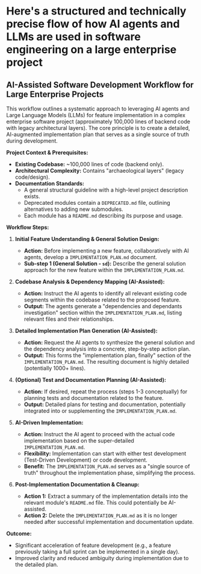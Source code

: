 # Here's a structured and technically precise flow of how AI agents and LLMs are used in software engineering on a large enterprise project

## AI-Assisted Software Development Workflow for Large Enterprise Projects

This workflow outlines a systematic approach to leveraging AI agents and Large Language Models (LLMs) for feature implementation in a complex enterprise software project (approximately 100,000 lines of backend code with legacy architectural layers). The core principle is to create a detailed, AI-augmented implementation plan that serves as a single source of truth during development.

**Project Context & Prerequisites:**

* **Existing Codebase:** ~100,000 lines of code (backend only).
* **Architectural Complexity:** Contains "archaeological layers" (legacy code/design).
* **Documentation Standards:**
    * A general structural guideline with a high-level project description exists.
    * Deprecated modules contain a `DEPRECATED.md` file, outlining alternatives to adding new submodules.
    * Each module has a `README.md` describing its purpose and usage.

**Workflow Steps:**

1.  **Initial Feature Understanding & General Solution Design:**
    * **Action:** Before implementing a new feature, collaboratively with AI agents, develop a `IMPLEMENTATION_PLAN.md` document.
    * **Sub-step 1 (General Solution - `sd`):** Describe the general solution approach for the new feature within the `IMPLEMENTATION_PLAN.md`.

2.  **Codebase Analysis & Dependency Mapping (AI-Assisted):**
    * **Action:** Instruct the AI agents to identify all relevant existing code segments within the codebase related to the proposed feature.
    * **Output:** The agents generate a "dependencies and dependants investigation" section within the `IMPLEMENTATION_PLAN.md`, listing relevant files and their relationships.

3.  **Detailed Implementation Plan Generation (AI-Assisted):**
    * **Action:** Request the AI agents to synthesize the general solution and the dependency analysis into a concrete, step-by-step action plan.
    * **Output:** This forms the "implementation plan, finally" section of the `IMPLEMENTATION_PLAN.md`. The resulting document is highly detailed (potentially 1000+ lines).

4.  **(Optional) Test and Documentation Planning (AI-Assisted):**
    * **Action:** If desired, repeat the process (steps 1-3 conceptually) for planning tests and documentation related to the feature.
    * **Output:** Detailed plans for testing and documentation, potentially integrated into or supplementing the `IMPLEMENTATION_PLAN.md`.

5.  **AI-Driven Implementation:**
    * **Action:** Instruct the AI agent to proceed with the actual code implementation based on the super-detailed `IMPLEMENTATION_PLAN.md`.
    * **Flexibility:** Implementation can start with either test development (Test-Driven Development) or code development.
    * **Benefit:** The `IMPLEMENTATION_PLAN.md` serves as a "single source of truth" throughout the implementation phase, simplifying the process.

6.  **Post-Implementation Documentation & Cleanup:**
    * **Action 1:** Extract a summary of the implementation details into the relevant module's `README.md` file. This could potentially be AI-assisted.
    * **Action 2:** Delete the `IMPLEMENTATION_PLAN.md` as it is no longer needed after successful implementation and documentation update.

**Outcome:**

* Significant acceleration of feature development (e.g., a feature previously taking a full sprint can be implemented in a single day).
* Improved clarity and reduced ambiguity during implementation due to the detailed plan.